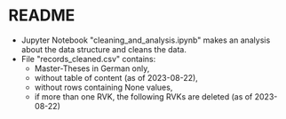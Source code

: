 # README

* Jupyter Notebook "cleaning_and_analysis.ipynb" makes an analysis about the data structure and cleans the data.
* File "records_cleaned.csv" contains:
	+ Master-Theses in German only,
	+ without table of content (as of 2023-08-22),
	+ without rows containing None values,
	+ if more than one RVK, the following RVKs are deleted (as of 2023-08-22)
